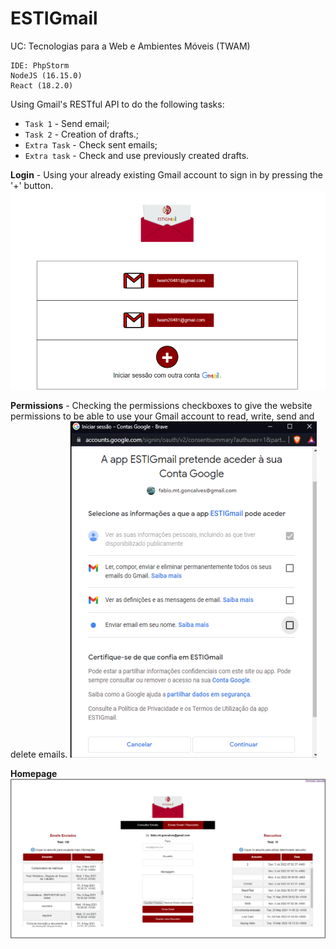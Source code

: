 # ESTIGmail

UC: Tecnologias para a Web e Ambientes Móveis (TWAM)
```
IDE: PhpStorm
NodeJS (16.15.0)
React (18.2.0)
```  
Using Gmail's RESTful API to do the following tasks:

- `Task 1` - Send email; 
- `Task 2` - Creation of drafts.;
- `Extra Task` - Check sent emails;
- `Extra task` - Check and use previously created drafts.

**Login** - Using your already existing Gmail account to sign in by pressing the '+' button.
![Login Interface](https://github.com/FabiomtGoncalves/ESTIGmail-React/blob/master/imgs/login.png)

**Permissions** - Checking the permissions checkboxes to give the website permissions to be able to use your Gmail account to read, write, send and delete emails.
![Permissions Popup](https://github.com/FabiomtGoncalves/ESTIGmail-React/blob/master/imgs/login-permissions.png)

**Homepage**
![Permissions Popup](https://github.com/FabiomtGoncalves/ESTIGmail-React/blob/master/imgs/homepage.png)
